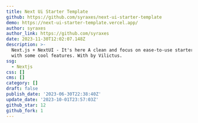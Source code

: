 ```yaml
---
title: Next Ui Starter Template
github: https://github.com/syraxes/next-ui-starter-template
demo: https://next-ui-starter-template.vercel.app/
author: syraxes
author_link: https://github.com/syraxes
date: 2023-11-30T12:02:07.148Z
description: >-
  Next.js + NextUI - It's here A clean and focus on ease-to-use starter template
  with some cool features. With by Vilictus.
ssg:
  - Nextjs
css: []
cms: []
category: []
draft: false
publish_date: '2023-06-30T22:38:40Z'
update_date: '2023-10-01T23:57:03Z'
github_star: 12
github_fork: 1
---
```

